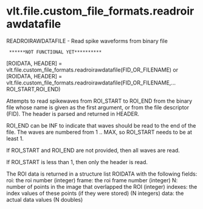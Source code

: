 # vlt.file.custom_file_formats.readroirawdatafile

  READROIRAWDATAFILE - Read spike waveforms from binary file
 
     ******NOT FUNCTIONAL YET**********
 
   [ROIDATA, HEADER] = vlt.file.custom_file_formats.readroirawdatafile(FID_OR_FILENAME)
     or 
   [ROIDATA, HEADER] = vlt.file.custom_file_formats.readroirawdatafile(FID_OR_FILENAME,...
      ROI_START,ROI_END)
 
   Attempts to read spikewaves from ROI_START to ROI_END from the binary file
   whose name is given as the first argument, or from the file descriptor (FID).
   The header is parsed and returned in HEADER.
 
   ROI_END can be INF to indicate that waves should be read to the end of the file.
   The waves are numbered from 1 .. MAX, so ROI_START needs to be at least 1.
 
   If ROI_START and ROI_END are not provided, then all waves are read.
 
   If ROI_START is less than 1, then only the header is read.
 
   The ROI data is returned in a structure list ROIDATA with the following fields:
        roi:  the roi number (integer)
      frame:  the roi frame number (integer)
          N:  number of points in the image that overlapped the ROI (integer)
    indexes:  the index values of these points (if they were stored) (N integers)
       data:  the actual data values (N doubles)
